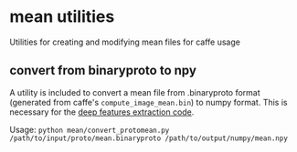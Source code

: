 # mean utilities
Utilities for creating and modifying mean files for caffe usage

## convert from binaryproto to npy
A utility is included to convert a mean file from .binaryproto format (generated from caffe's `compute_image_mean.bin`) to numpy format. This is necessary for the [deep features extraction code](../extract/README.md).

Usage: `python mean/convert_protomean.py /path/to/input/proto/mean.binaryproto /path/to/output/numpy/mean.npy`
